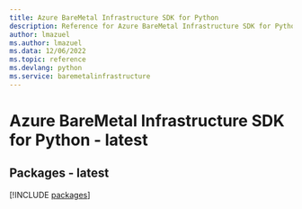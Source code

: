 ```yaml
---
title: Azure BareMetal Infrastructure SDK for Python
description: Reference for Azure BareMetal Infrastructure SDK for Python
author: lmazuel
ms.author: lmazuel
ms.data: 12/06/2022
ms.topic: reference
ms.devlang: python
ms.service: baremetalinfrastructure
---
```

# Azure BareMetal Infrastructure SDK for Python - latest
## Packages - latest
[!INCLUDE [packages](baremetal-infrastructure-index.md)]